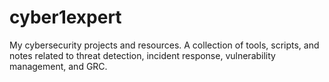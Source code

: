 # cyber1expert
My cybersecurity projects and resources. A collection of tools, scripts, and notes related to threat detection, incident response, vulnerability management, and GRC.
